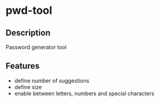 pwd-tool
================================

Description
-----------
Password generator tool

Features
--------
* define number of suggestions
* define size
* enable between letters, numbers and special characters
